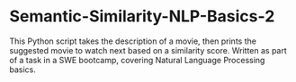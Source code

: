 # Semantic-Similarity-NLP-Basics-2
This Python script takes the description of a movie, then prints the suggested movie to watch next based on a similarity score. Written as part of a task in a SWE bootcamp, covering Natural Language Processing basics.
